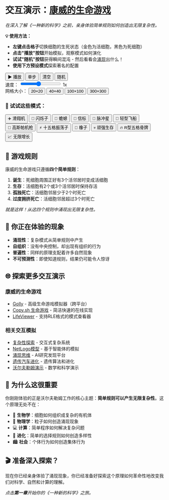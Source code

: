 # 交互演示：[康威的生命游戏](annotation:conways-game-of-life)

*在深入了解《一种新的科学》之前，亲身体验简单规则如何创造出无限复杂性。*

**💡 使用方法：**

- **左键点击格子**切换细胞的生死状态（金色为活细胞，黑色为死细胞）
- **点击"播放"按钮**开始模拟，观察模式如何演化
- **试试"随机"按钮**获得瞬间混沌 - 然后看看会[涌现](annotation:emergence)出什么！
- **使用下方预设模式**探索著名的配置

<div id="game-of-life-container" class="game-of-life-container">
    <div class="game-controls">
        <div class="control-row">
            <button id="play-pause-btn" class="control-btn primary">▶ 播放</button>
            <button id="step-btn" class="control-btn">单步</button>
            <button id="clear-btn" class="control-btn">清空</button>
            <button id="random-btn" class="control-btn">随机</button>
        </div>
        <div class="control-row">
            <label for="speed-slider">速度：</label>
            <input type="range" id="speed-slider" min="1" max="10" value="5" class="slider">
            <span id="speed-display">1x</span>
        </div>
        <div class="control-row">
            <label>网格大小：</label>
            <button id="grid-smallest" class="size-btn active">20×20</button>
            <button id="grid-small" class="size-btn">40×40</button>
            <button id="grid-medium" class="size-btn">100×100</button>
            <button id="grid-large" class="size-btn">300×300</button>
        </div>
    </div>

<canvas id="game-canvas" class="game-canvas"></canvas>

<div class="pattern-library">
    <h3>🎨 试试这些模式：</h3>
    <div class="pattern-buttons">
        <button class="pattern-btn" data-pattern="glider">✈️ 滑翔机</button>
        <button class="pattern-btn" data-pattern="blinker">💫 闪烁子</button>
        <button class="pattern-btn" data-pattern="toad">🐸 蟾蜍</button>
        <button class="pattern-btn" data-pattern="beacon">🔆 信标</button>
        <button class="pattern-btn" data-pattern="pulsar">🌟 脉冲星</button>
        <button class="pattern-btn" data-pattern="lightweight-spaceship">🚀 轻型飞船</button>
        <button class="pattern-btn" data-pattern="gosper-gun">🔫 高斯帕机枪</button>
        <button class="pattern-btn" data-pattern="pentadecathlon">⚡ 十五格振荡子</button>
        <button class="pattern-btn" data-pattern="acorn">🌰 橡子</button>
        <button class="pattern-btn" data-pattern="diehard">💀 顽强生存</button>
        <button class="pattern-btn" data-pattern="r-pentomino">🔥 R型五格骨牌</button>
        <button class="pattern-btn" data-pattern="infinite-growth">📈 无限增长</button>
    </div>
</div>

## 🧬 游戏规则

康威的生命游戏只遵循**四个简单规则**：

1. **诞生**：死细胞周围正好有3个活邻居时变成活细胞
2. **生存**：活细胞有2个或3个活邻居时保持存活
3. **孤独死亡**：活细胞邻居少于2个时死亡
4. **过度拥挤死亡**：活细胞邻居超过3个时死亡

*就是这样！从这四个规则中涌现出无限复杂性。*

## 🎯 你正在体验的现象

- **涌现性**：复杂模式从简单规则中产生
- **自组织**：没有中央控制，却出现有组织的行为
- **普遍性**：同样的原理支配着许多自然现象
- **不可预测性**：即使知道规则，结果仍可能令人惊讶

## 🌐 探索更多交互演示

### 康威的生命游戏
- [Golly](https://golly.sourceforge.io/) - 高级生命游戏模拟器（跨平台）
- [Copy.sh 生命游戏](https://copy.sh/life/) - 简洁快速的在线实现
- [LifeViewer](https://lazyslug.com/lifeviewer/) - 支持RLE格式的模式查看器

### 相关交互模拟
- [复杂性探索](https://www.complexity-explorables.org/) - 交互式复杂系统
- [NetLogo模型](https://ccl.northwestern.edu/netlogo/models/) - 基于智能体的模拟
- [涌现思维](https://emergentmind.com/) - AI研究发现平台
- [遗传汽车进化](https://rednuht.org/genetic_cars_2/) - 遗传算法和进化
- [沃尔夫勒姆演示](https://demonstrations.wolfram.com/) - 数学和科学演示

## 🧠 为什么这很重要

你刚刚体验的正是沃尔夫勒姆工作的核心主题：**简单规则可以产生无限复杂性**。这个原理无处不在：

- 🌿 **生物学**：细胞如何组织成复杂的有机体
- 🌊 **物理学**：粒子如何创造涌现现象
- 💻 **计算**：简单程序如何解决复杂问题
- 🧬 **进化**：简单的选择规则如何创造多样性
- 🏙️ **社会**：个体行为如何创造集体行为

## 🎬 准备深入探索？

现在你已经亲身体验了涌现现象，你已经准备好探索这个原理如何革命性地改变我们对科学、自然和计算的理解。

*点击**第一章**开始你的《一种新的科学》之旅。*